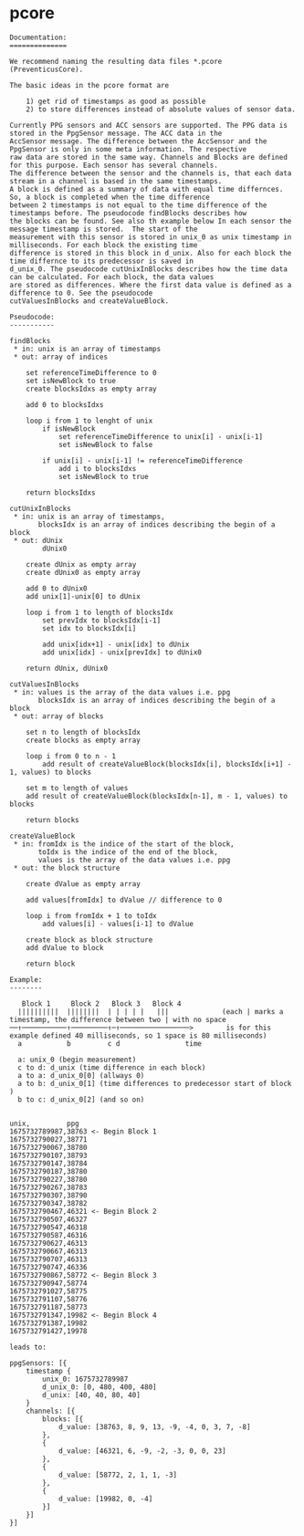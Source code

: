 # pcore


	Documentation:
	==============

    We recommend naming the resulting data files *.pcore (PreventicusCore).

	The basic ideas in the pcore format are 

		1) get rid of timestamps as good as possible 
		2) to store differences instead of absolute values of sensor data.

	Currently PPG sensors and ACC sensors are supported. The PPG data is stored in the PpgSensor message. The ACC data in the
	AccSensor message. The difference between the AccSensor and the PpgSensor is only in some meta information. The respective
	raw data are stored in the same way. Channels and Blocks are defined for this purpose. Each sensor has several channels. 
	The difference between the sensor and the channels is, that each data stream in a channel is based in the same timestamps. 
	A block is defined as a summary of data with equal time differnces. So, a block is completed when the time difference 
	between 2 timestamps is not equal to the time difference of the timestamps before. The pseudocode findBlocks describes how 
	the blocks can be found. See also th example below In each sensor the message timestamp is stored.  The start of the 
	measurement with this sensor is stored in unix_0 as unix timestamp in milliseconds. For each block the existing time 
	difference is stored in this block in d_unix. Also for each block the time differnce to its predecessor is saved in 
	d_unix_0. The pseudocode cutUnixInBlocks describes how the time data can be calculated. For each block, the data values 
	are stored as differences. Where the first data value is defined as a difference to 0. See the pseudocode 
	cutValuesInBlocks and createValueBlock. 

	Pseudocode:
	-----------

	findBlocks
	 * in: unix is an array of timestamps
	 * out: array of indices

        set referenceTimeDifference to 0
        set isNewBlock to true 
        create blocksIdxs as empty array

		add 0 to blocksIdxs

		loop i from 1 to lenght of unix 
			if isNewBlock
				set referenceTimeDifference to unix[i] - unix[i-1]
				set isNewBlock to false

			if unix[i] - unix[i-1] != referenceTimeDifference
				add i to blocksIdxs
				set isNewBlock to true

        return blocksIdxs

	cutUnixInBlocks
	 * in: unix is an array of timestamps,
	       blocksIdx is an array of indices describing the begin of a block
	 * out: dUnix
	        dUnix0

        create dUnix as empty array
        create dUnix0 as empty array

		add 0 to dUnix0
		add unix[1]-unix[0] to dUnix

        loop i from 1 to length of blocksIdx 
			set prevIdx to blocksIdx[i-1]
			set idx to blocksIdx[i]

			add unix[idx+1] - unix[idx] to dUnix
			add unix[idx] - unix[prevIdx] to dUnix0

        return dUnix, dUnix0
        
	cutValuesInBlocks
	 * in: values is the array of the data values i.e. ppg
	       blocksIdx is an array of indices describing the begin of a block
	 * out: array of blocks

	 	set n to length of blocksIdx
		create blocks as empty array

		loop i from 0 to n - 1
			add result of createValueBlock(blocksIdx[i], blocksIdx[i+1] - 1, values) to blocks
		
		set m to length of values
		add result of createValueBlock(blocksIdx[n-1], m - 1, values) to blocks

        return blocks

    createValueBlock
	 * in: fromIdx is the indice of the start of the block,
	       toIdx is the indice of the end of the block,
		   values is the array of the data values i.e. ppg
	 * out: the block structure 

	 	create dValue as empty array

		add values[fromIdx] to dValue // difference to 0
        
		loop i from fromIdx + 1 to toIdx 
			add values[i] - values[i-1] to dValue

		create block as block structure
		add dValue to block 

        return block

	Example:
	--------

	   Block 1     Block 2   Block 3   Block 4
	  ||||||||||  ||||||||  | | | | |   |||             (each | marks a timestamp, the difference between two | with no space 
	──↑───────────↑─────────↑─↑─────────────────>        is for this example defined 40 milliseconds, so 1 space is 80 milliseconds)
	  a           b         c d                time

	  a: unix_0 (begin measurement)
	  c to d: d_unix (time difference in each block)
	  a to a: d_unix_0[0] (allways 0)
	  a to b: d_unix_0[1] (time differences to predecessor start of block )
	  b to c: d_unix_0[2] (and so on)


	unix,         ppg
	1675732789987,38763 <- Begin Block 1
	1675732790027,38771
	1675732790067,38780
	1675732790107,38793
	1675732790147,38784
	1675732790187,38780
	1675732790227,38780
	1675732790267,38783
	1675732790307,38790
	1675732790347,38782
	1675732790467,46321 <- Begin Block 2          
	1675732790507,46327
	1675732790547,46318
	1675732790587,46316
	1675732790627,46313
	1675732790667,46313
	1675732790707,46313
	1675732790747,46336
	1675732790867,58772 <- Begin Block 3
	1675732790947,58774
	1675732791027,58775
	1675732791107,58776
	1675732791187,58773
	1675732791347,19982 <- Begin Block 4
	1675732791387,19982
	1675732791427,19978

	leads to:

	ppgSensors: [{
		timestamp {
			unix_0: 1675732789987
			d_unix_0: [0, 480, 400, 480]
			d_unix: [40, 40, 80, 40]
		}
		channels: [{
			blocks: [{
				d_value: [38763, 8, 9, 13, -9, -4, 0, 3, 7, -8]
			},
			{
				d_value: [46321, 6, -9, -2, -3, 0, 0, 23]
			},
			{
				d_value: [58772, 2, 1, 1, -3]
			},
			{
				d_value: [19982, 0, -4]
			}]
		}]
	}]

